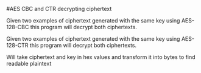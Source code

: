 #AES CBC and CTR decrypting ciphertext

Given two examples of ciphertext generated with the same key using AES-128-CBC this program will decrypt both ciphertexts.

Given two examples of ciphertext generated with the same key using AES-128-CTR this program will decrypt both ciphertexts.

Will take ciphertext and key in hex values and transform it into bytes to find readable plaintext
